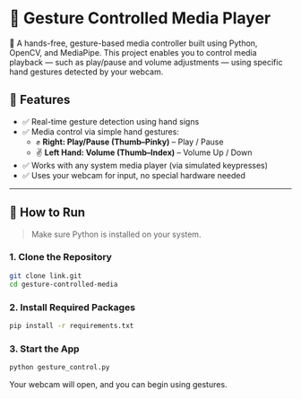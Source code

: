 # 🤏 Gesture Controlled Media Player

🎯 A hands-free, gesture-based media controller built using Python, OpenCV, and MediaPipe. This project enables you to control media playback — such as play/pause and volume adjustments — using specific hand gestures detected by your webcam.

## 📸 Features

- ✅ Real-time gesture detection using hand signs 
- ✅ Media control via simple hand gestures:
  - ✊ **Right: Play/Pause (Thumb–Pinky)** – Play / Pause
  - ✌️ **Left Hand: Volume (Thumb–Index)** – Volume Up / Down
- ✅ Works with any system media player (via simulated keypresses)
- ✅ Uses your webcam for input, no special hardware needed

---

## 🚀 How to Run

> Make sure Python is installed on your system.

### 1. Clone the Repository

```bash
git clone link.git
cd gesture-controlled-media
```

### 2. Install Required Packages
```bash
pip install -r requirements.txt
```
### 3. Start the App
```bash
python gesture_control.py
```
Your webcam will open, and you can begin using gestures.